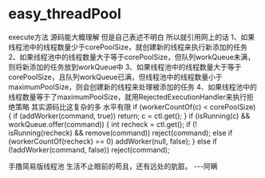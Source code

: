 # easy_threadPool
execute方法 源码能大概理解 但是自己表述不明白 所以就引用网上的话
1、如果线程池中的线程数量少于corePoolSize，就创建新的线程来执行新添加的任务
2、如果线程池中的线程数量大于等于corePoolSize，但队列workQueue未满，则将新添加的任务放到workQueue中
3、如果线程池中的线程数量大于等于corePoolSize，且队列workQueue已满，但线程池中的线程数量小于maximumPoolSize，则会创建新的线程来处理被添加的任务
4、如果线程池中的线程数量等于了maximumPoolSize，就用RejectedExecutionHandler来执行拒绝策略
其实源码比这复杂的多 水平有限 
    if (workerCountOf(c) < corePoolSize) {
            if (addWorker(command, true))
                return;
            c = ctl.get();
        }
        if (isRunning(c) && workQueue.offer(command)) {
            int recheck = ctl.get();
            if (! isRunning(recheck) && remove(command))
                reject(command);
            else if (workerCountOf(recheck) == 0)
                addWorker(null, false);
        }
        else if (!addWorker(command, false))
            reject(command);


手撸简易版线程池
生活不止眼前的苟且，还有远处的肮脏。
                            ---阿瞒

